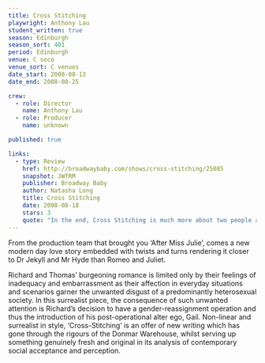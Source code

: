 ```yaml
---
title: Cross Stitching
playwright: Anthony Lau
student_written: true
season: Edinburgh
season_sort: 401
period: Edinburgh
venue: C soco
venue_sort: C venues
date_start: 2008-08-13
date_end: 2008-08-25

crew:
  - role: Director
    name: Anthony Lau
  - role: Producer
    name: unknown

published: true

links:
  - type: Review
    href: http://broadwaybaby.com/shows/cross-stitching/25085
    snapshot: JWfRM
    publisher: Broadway Baby 
    author: Natasha Long
    title: Cross Stitching
    date: 2008-08-18
    stars: 3
    quote: "In the end, Cross Stitching is much more about two people attempting to sort out their feelings for one another than an individual's struggle with gender identity."
---
```


From the production team that brought you ‘After Miss Julie’, comes a new modern day love story embedded with twists and turns rendering it closer to Dr Jekyll and Mr Hyde than Romeo and Juliet.

Richard and Thomas’ burgeoning romance is limited only by their feelings of inadequacy and embarrassment as their affection in everyday situations and scenarios garner the unwanted disgust of a predominantly heterosexual society. In this surrealist piece, the consequence of such unwanted attention is Richard’s decision to have a gender-reassignment operation and thus the introduction of his post-operational alter ego, Gail. Non-linear and surrealist in style, ‘Cross-Stitching’ is an offer of new writing which has gone through the rigours of the Donmar Warehouse, whilst serving up something genuinely fresh and original in its analysis of contemporary social acceptance and perception.
